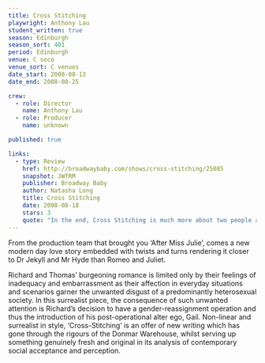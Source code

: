 ```yaml
---
title: Cross Stitching
playwright: Anthony Lau
student_written: true
season: Edinburgh
season_sort: 401
period: Edinburgh
venue: C soco
venue_sort: C venues
date_start: 2008-08-13
date_end: 2008-08-25

crew:
  - role: Director
    name: Anthony Lau
  - role: Producer
    name: unknown

published: true

links:
  - type: Review
    href: http://broadwaybaby.com/shows/cross-stitching/25085
    snapshot: JWfRM
    publisher: Broadway Baby 
    author: Natasha Long
    title: Cross Stitching
    date: 2008-08-18
    stars: 3
    quote: "In the end, Cross Stitching is much more about two people attempting to sort out their feelings for one another than an individual's struggle with gender identity."
---
```


From the production team that brought you ‘After Miss Julie’, comes a new modern day love story embedded with twists and turns rendering it closer to Dr Jekyll and Mr Hyde than Romeo and Juliet.

Richard and Thomas’ burgeoning romance is limited only by their feelings of inadequacy and embarrassment as their affection in everyday situations and scenarios garner the unwanted disgust of a predominantly heterosexual society. In this surrealist piece, the consequence of such unwanted attention is Richard’s decision to have a gender-reassignment operation and thus the introduction of his post-operational alter ego, Gail. Non-linear and surrealist in style, ‘Cross-Stitching’ is an offer of new writing which has gone through the rigours of the Donmar Warehouse, whilst serving up something genuinely fresh and original in its analysis of contemporary social acceptance and perception.
